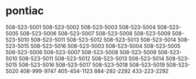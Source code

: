 # pontiac
508-523-5001
508-523-5002
508-523-5003
508-523-5004
508-523-5005
508-523-5006
508-523-5007
508-523-5008
508-523-5009
508-523-5010
508-523-5011
508-523-5012
508-523-5013
508-523-5014
508-523-5015
508-523-5016
508-523-5003
508-523-5004
508-523-5005
508-523-5006
508-523-5007
508-523-5008
508-523-5009
508-523-5010
508-523-5011
508-523-5012
508-523-5013
508-523-5014
508-523-5015
508-523-5016
508-523-5017
508-523-5018
508-523-5019
508-523-5020
408-999-9747
405-454-1123
884-292-2292
433-223-2292
